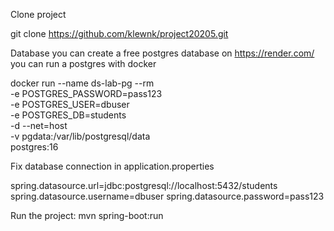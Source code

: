 Clone project

git clone https://github.com/klewnk/project20205.git




Database
you can create a free postgres database on https://render.com/
you can run a postgres with docker

docker run --name ds-lab-pg --rm \
  -e POSTGRES_PASSWORD=pass123 \
  -e POSTGRES_USER=dbuser \
  -e POSTGRES_DB=students \
  -d --net=host \
  -v pgdata:/var/lib/postgresql/data \
  postgres:16

Fix database connection in application.properties

spring.datasource.url=jdbc:postgresql://localhost:5432/students
spring.datasource.username=dbuser
spring.datasource.password=pass123

Run the project: 
mvn spring-boot:run
